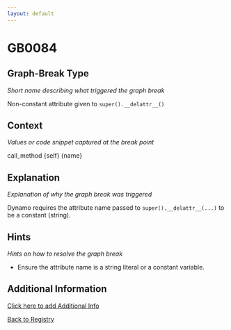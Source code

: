 ```yaml
---
layout: default
---
```

# GB0084

## Graph-Break Type
*Short name describing what triggered the graph break*

Non-constant attribute given to `super().__delattr__()`

## Context
*Values or code snippet captured at the break point*

call_method {self} {name}

## Explanation
*Explanation of why the graph break was triggered*

Dynamo requires the attribute name passed to `super().__delattr__(...)` to be a constant (string).

## Hints
*Hints on how to resolve the graph break*

- Ensure the attribute name is a string literal or a constant variable.


## Additional Information

<!-- ADDITIONAL INFORMATION START - Add custom information below this line -->

<!-- ADDITIONAL INFORMATION END -->


[Click here to add Additional Info](https://github.com/pytorch-labs/compile-graph-break-site/edit/main/docs/gb/gb0084.md)

[Back to Registry](../index.html)
